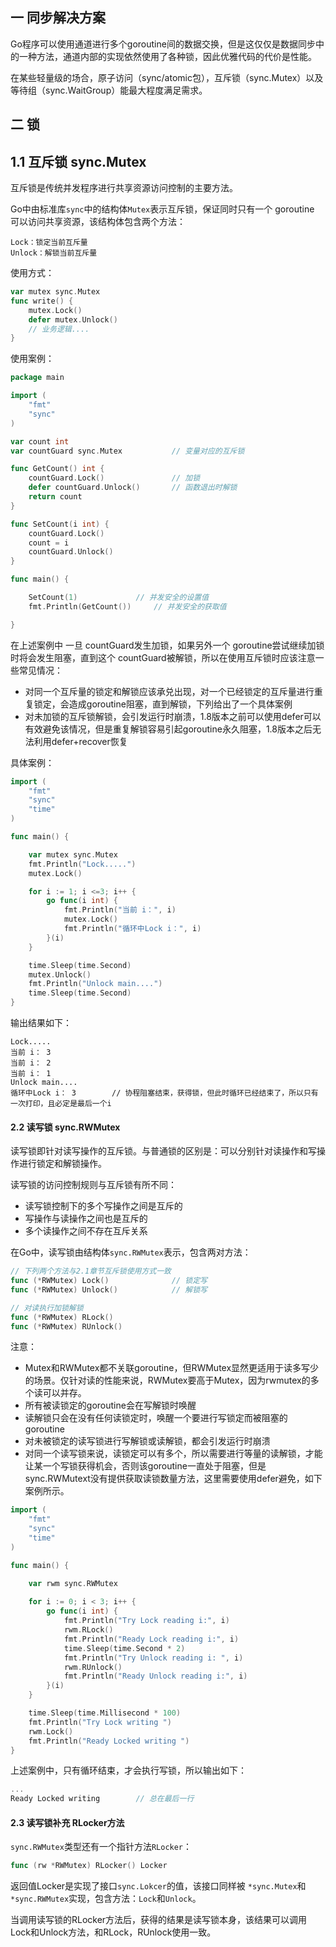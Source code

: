 ## 一 同步解决方案

Go程序可以使用通道进行多个goroutine间的数据交换，但是这仅仅是数据同步中的一种方法，通道内部的实现依然使用了各种锁，因此优雅代码的代价是性能。  

在某些轻量级的场合，原子访问（sync/atomic包），互斥锁（sync.Mutex）以及等待组（sync.WaitGroup）能最大程度满足需求。  

## 二 锁

## 1.1 互斥锁 sync.Mutex

互斥锁是传统并发程序进行共享资源访问控制的主要方法。  

Go中由标准库`sync`中的结构体`Mutex`表示互斥锁，保证同时只有一个 goroutine 可以访问共享资源，该结构体包含两个方法：
```
Lock：锁定当前互斥量
Unlock：解锁当前互斥量
```

使用方式：
```go
var mutex sync.Mutex
func write() {
	mutex.Lock()
	defer mutex.Unlock()
	// 业务逻辑....
}
```

使用案例：
```go
package main

import (
	"fmt"
	"sync"
)

var count int
var countGuard sync.Mutex			// 变量对应的互斥锁

func GetCount() int {
	countGuard.Lock()				// 加锁
	defer countGuard.Unlock()		// 函数退出时解锁
	return count
}

func SetCount(i int) {
	countGuard.Lock()
	count = i
	countGuard.Unlock()
}

func main() {

	SetCount(1)				// 并发安全的设置值
	fmt.Println(GetCount())		// 并发安全的获取值

}
```

在上述案例中 一旦 countGuard发生加锁，如果另外一个 goroutine尝试继续加锁时将会发生阻塞，直到这个 countGuard被解锁，所以在使用互斥锁时应该注意一些常见情况：  
- 对同一个互斥量的锁定和解锁应该承兑出现，对一个已经锁定的互斥量进行重复锁定，会造成goroutine阻塞，直到解锁，下列给出了一个具体案例
- 对未加锁的互斥锁解锁，会引发运行时崩溃，1.8版本之前可以使用defer可以有效避免该情况，但是重复解锁容易引起goroutine永久阻塞，1.8版本之后无法利用defer+recover恢复

具体案例：
```go
import (
	"fmt"
	"sync"
	"time"
)

func main() {

	var mutex sync.Mutex
	fmt.Println("Lock.....")
	mutex.Lock()

	for i := 1; i <=3; i++ {
		go func(i int) {
			fmt.Println("当前 i：", i)
			mutex.Lock()
			fmt.Println("循环中Lock i：", i)
		}(i)
	}

	time.Sleep(time.Second)
	mutex.Unlock()
	fmt.Println("Unlock main....")
	time.Sleep(time.Second)
}
```  

输出结果如下：
```
Lock.....
当前 i： 3
当前 i： 2
当前 i： 1
Unlock main....
循环中Lock i： 3		// 协程阻塞结束，获得锁，但此时循环已经结束了，所以只有一次打印，且必定是最后一个i
```

#### 2.2 读写锁 sync.RWMutex

读写锁即针对读写操作的互斥锁。与普通锁的区别是：可以分别针对读操作和写操作进行锁定和解锁操作。  

读写锁的访问控制规则与互斥锁有所不同：
- 读写锁控制下的多个写操作之间是互斥的
- 写操作与读操作之间也是互斥的
- 多个读操作之间不存在互斥关系

在Go中，读写锁由结构体`sync.RWMutex`表示，包含两对方法：
```go
// 下列两个方法与2.1章节互斥锁使用方式一致
func (*RWMutex) Lock()				// 锁定写
func (*RWMutex) Unlock()			// 解锁写

// 对读执行加锁解锁
func (*RWMutex) RLock()
func (*RWMutex) RUnlock()
```
注意：
- Mutex和RWMutex都不关联goroutine，但RWMutex显然更适用于读多写少的场景。仅针对读的性能来说，RWMutex要高于Mutex，因为rwmutex的多个读可以并存。
- 所有被读锁定的goroutine会在写解锁时唤醒
- 读解锁只会在没有任何读锁定时，唤醒一个要进行写锁定而被阻塞的goroutine
- 对未被锁定的读写锁进行写解锁或读解锁，都会引发运行时崩溃
- 对同一个读写锁来说，读锁定可以有多个，所以需要进行等量的读解锁，才能让某一个写锁获得机会，否则该goroutine一直处于阻塞，但是sync.RWMutext没有提供获取读锁数量方法，这里需要使用defer避免，如下案例所示。

```go
import (
	"fmt"
	"sync"
	"time"
)

func main() {

	var rwm sync.RWMutex
	
	for i := 0; i < 3; i++ {
		go func(i int) {
			fmt.Println("Try Lock reading i:", i)
			rwm.RLock()
			fmt.Println("Ready Lock reading i:", i)
			time.Sleep(time.Second * 2)
			fmt.Println("Try Unlock reading i: ", i)
			rwm.RUnlock()
			fmt.Println("Ready Unlock reading i:", i)
		}(i)
	}

	time.Sleep(time.Millisecond * 100)
	fmt.Println("Try Lock writing ")
	rwm.Lock()
	fmt.Println("Ready Locked writing ")
}
```

上述案例中，只有循环结束，才会执行写锁，所以输出如下：
```go
...
Ready Locked writing		// 总在最后一行
```

#### 2.3 读写锁补充 RLocker方法

`sync.RWMutex`类型还有一个指针方法`RLocker`：

```go
func (rw *RWMutex) RLocker() Locker
```

返回值Locker是实现了接口`sync.Lokcer`的值，该接口同样被 `*sync.Mutex`和`*sync.RWMutex`实现，包含方法：`Lock`和`Unlock`。  

当调用读写锁的RLocker方法后，获得的结果是读写锁本身，该结果可以调用Lock和Unlock方法，和RLock，RUnlock使用一致。